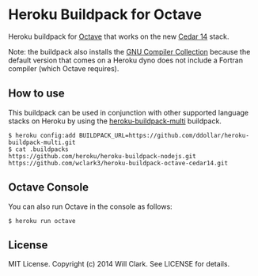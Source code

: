 Heroku Buildpack for Octave
======================================

Heroku buildpack for [Octave](https://www.gnu.org/software/octave/) that works on the new [Cedar 14](https://devcenter.heroku.com/articles/cedar) stack.

Note: the buildpack also installs the [GNU Compiler Collection](https://gcc.gnu.org/) because the default version that comes on a Heroku dyno does not include a Fortran compiler (which Octave requires).

## How to use
This buildpack can be used in conjunction with other supported language stacks on Heroku by using the [heroku-buildpack-multi](https://github.com/ddollar/heroku-buildpack-multi) buildpack.
```
$ heroku config:add BUILDPACK_URL=https://github.com/ddollar/heroku-buildpack-multi.git
$ cat .buildpacks
https://github.com/heroku/heroku-buildpack-nodejs.git
https://github.com/wclark3/heroku-buildpack-octave-cedar14.git
```

## Octave Console
You can also run Octave in the console as follows:
```
$ heroku run octave
```

## License
MIT License. Copyright (c) 2014 Will Clark. See LICENSE for details.